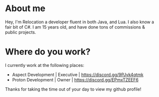 # About me

Hey, I'm Relocation a developer fluent in both Java, and Lua. I also know a fair bit of C#.
I am 15 years old, and have done tons of commissions & public projects.

# Where do you work?
I currently work at the following places:

- Aspect Development | Executive | https://discord.gg/9PJyk4qtmk
- Proton Development | Owner | https://discord.gg/EPmxTZEEF6

Thanks for taking the time out of your day to view my github profile!
